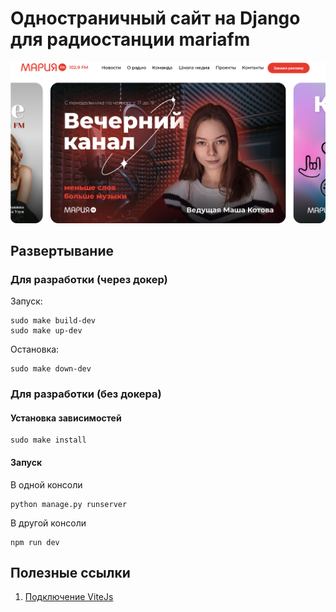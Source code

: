 # Одностраничный сайт на Django для радиостанции mariafm

<img src="./.trash/cover.png">

## Развертывание
### Для разработки (через докер)
Запуск:
```shell
sudo make build-dev
sudo make up-dev
```
Остановка:
```shell
sudo make down-dev
```

### Для разработки (без докера)
#### Установка зависимостей
```shell
sudo make install
```
#### Запуск
В одной консоли
```shell
python manage.py runserver
```
В другой консоли
```shell
npm run dev
```

## Полезные ссылки
1. [Подключение ViteJs](https://github.com/MrBin99/django-vite?tab=readme-ov-file)